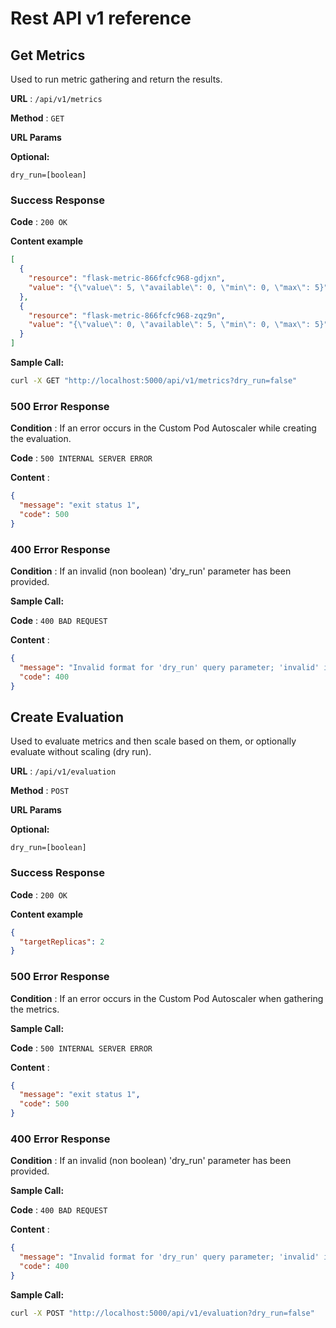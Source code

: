 # Rest API v1 reference

## Get Metrics

Used to run metric gathering and return the results.

**URL** : `/api/v1/metrics`

**Method** : `GET`

**URL Params**

**Optional:**

`dry_run=[boolean]`

### Success Response

**Code** : `200 OK`

**Content example**

```json
[
  {
    "resource": "flask-metric-866fcfc968-gdjxn",
    "value": "{\"value\": 5, \"available\": 0, \"min\": 0, \"max\": 5}"
  },
  {
    "resource": "flask-metric-866fcfc968-zqz9n",
    "value": "{\"value\": 0, \"available\": 5, \"min\": 0, \"max\": 5}"
  }
]
```

**Sample Call:**

```bash
curl -X GET "http://localhost:5000/api/v1/metrics?dry_run=false"
```

### 500 Error Response

**Condition** : If an error occurs in the Custom Pod Autoscaler while creating the evaluation.

**Code** : `500 INTERNAL SERVER ERROR`

**Content** :

```json
{
  "message": "exit status 1",
  "code": 500
}
```

### 400 Error Response

**Condition** : If an invalid (non boolean) 'dry_run' parameter has been provided.

**Sample Call:**

**Code** : `400 BAD REQUEST`

**Content** :

```json
{
  "message": "Invalid format for 'dry_run' query parameter; 'invalid' is not a valid boolean value",
  "code": 400
}
```

## Create Evaluation

Used to evaluate metrics and then scale based on them, or optionally evaluate without scaling (dry run).

**URL** : `/api/v1/evaluation`

**Method** : `POST`

**URL Params**

**Optional:**

`dry_run=[boolean]`

### Success Response

**Code** : `200 OK`

**Content example**

```json
{
  "targetReplicas": 2
}
```

### 500 Error Response

**Condition** : If an error occurs in the Custom Pod Autoscaler when gathering the metrics.

**Sample Call:**

**Code** : `500 INTERNAL SERVER ERROR`

**Content** :

```json
{
  "message": "exit status 1",
  "code": 500
}
```

### 400 Error Response

**Condition** : If an invalid (non boolean) 'dry_run' parameter has been provided.

**Sample Call:**

**Code** : `400 BAD REQUEST`

**Content** :

```json
{
  "message": "Invalid format for 'dry_run' query parameter; 'invalid' is not a valid boolean value",
  "code": 400
}
```

**Sample Call:**

```bash
curl -X POST "http://localhost:5000/api/v1/evaluation?dry_run=false"
```